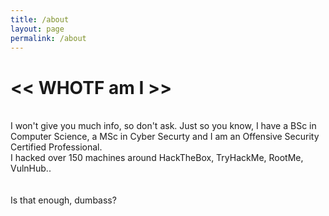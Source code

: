 ```yaml
---
title: /about
layout: page
permalink: /about
---
```


# << WHOTF am I >>
<br>
I won't give you much info, so don't ask.
Just so you know, I have a BSc in Computer Science, a MSc in Cyber Securty and I am an Offensive Security Certified Professional.
<br>
I hacked over 150 machines around HackTheBox, TryHackMe, RootMe, VulnHub..
<br>
<script src="https://www.hackthebox.eu/badge/144238"></script>
<br><br>
Is that enough, dumbass?
